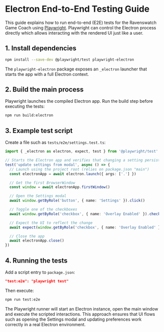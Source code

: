 # Electron End-to-End Testing Guide

This guide explains how to run end-to-end (E2E) tests for the Ravenswatch Game Coach using [Playwright](https://playwright.dev/).
Playwright can control the Electron process directly which allows interacting with the rendered UI just like a user.

## 1. Install dependencies

```bash
npm install --save-dev @playwright/test playwright-electron
```

The `playwright-electron` package exposes an `_electron` launcher that starts the app with a full Electron context.

## 2. Build the main process

Playwright launches the compiled Electron app. Run the build step before executing the tests:

```bash
npm run build:electron
```

## 3. Example test script

Create a file such as `tests/e2e/settings.test.ts`:

```ts
import { _electron as electron, expect, test } from '@playwright/test'

// Starts the Electron app and verifies that changing a setting persists
test('update settings from modal', async () => {
  // Launch using the project root (relies on package.json "main")
  const electronApp = await electron.launch({ args: ['.'] })

  // Get the first BrowserWindow
  const window = await electronApp.firstWindow()

  // Open the Settings modal
  await window.getByRole('button', { name: 'Settings' }).click()

  // Toggle one of the checkboxes
  await window.getByRole('checkbox', { name: 'Overlay Enabled' }).check()

  // Expect the UI to reflect the change
  await expect(window.getByRole('checkbox', { name: 'Overlay Enabled' })).toBeChecked()

  // Close the app
  await electronApp.close()
})
```

## 4. Running the tests

Add a script entry to `package.json`:

```json
"test:e2e": "playwright test"
```

Then execute:

```bash
npm run test:e2e
```

The Playwright runner will start an Electron instance, open the main window and execute the scripted interactions. This approach ensures that UI flows such as opening the Settings modal and updating preferences work correctly in a real Electron environment.
